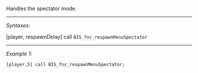 Handles the spectator mode.


---
*Syntaxes:*

[player, respawnDelay] call `BIS_fnc_respawnMenuSpectator`

---
*Example 1:*

```sqf
[player,5] call BIS_fnc_respawnMenuSpectator;
```